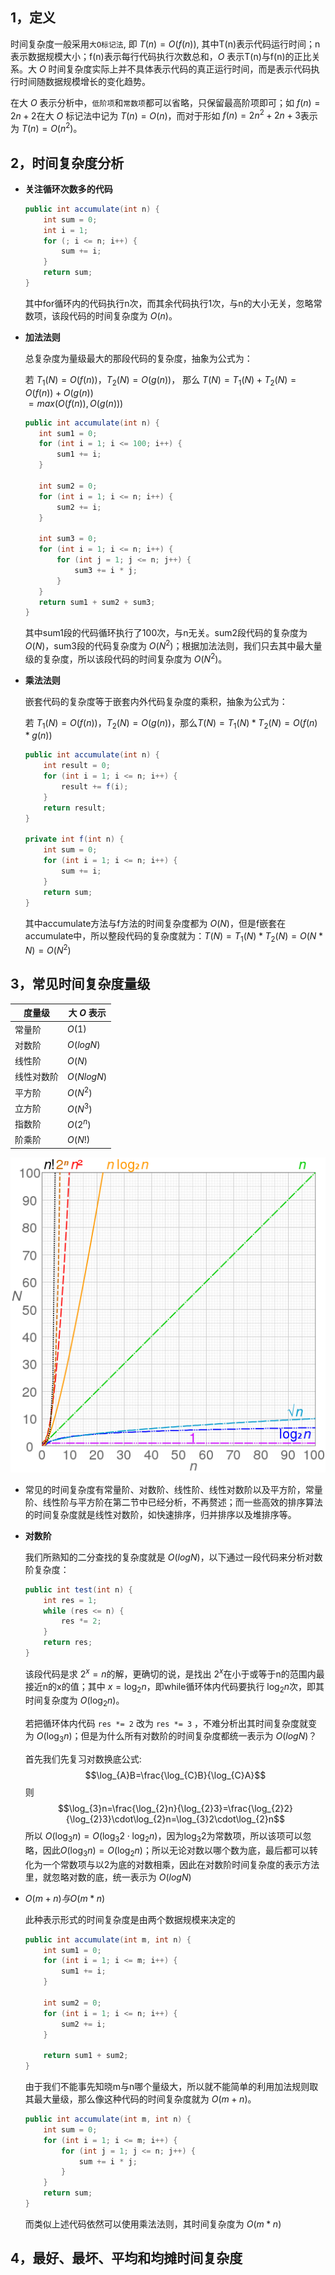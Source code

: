 ## 1，定义
时间复杂度一般采用`大O标记法`, 即 $T(n)=O(f(n))$, 其中T(n)表示代码运行时间；n表示数据规模大小；f(n)表示每行代码执行次数总和，$O$ 表示T(n)与f(n)的正比关系。大 $O$ 时间复杂度实际上并不具体表示代码的真正运行时间，而是表示代码执行时间随数据规模增长的变化趋势。

在大 $O$ 表示分析中，`低阶项`和`常数项`都可以省略，只保留最高阶项即可；如 $f(n)=2n+2$在大 $O$ 标记法中记为 $T(n)=O(n)$，而对于形如 $f(n)=2n^2 +2n+3$表示为 $T(n)=O(n^2)$。

## 2，时间复杂度分析
 * **关注循环次数多的代码**

    ```java 
    public int accumulate(int n) {
        int sum = 0;
        int i = 1;
        for (; i <= n; i++) {
            sum += i;
        }
        return sum;
    }
    ```
    其中for循环内的代码执行n次，而其余代码执行1次，与n的大小无关，忽略常数项，该段代码的时间复杂度为 $O(n)$。

* **加法法则**

     总复杂度为量级最大的那段代码的复杂度，抽象为公式为：
     
     若 $T_{1}(N)=O(f(n))$，$T_{2}(N)=O(g(n))$，
     那么
     $T(N)=T_{1}(N)+T_{2}(N)=O(f(n))+O(g(n))$  
     $=max(O(f(n)),O(g(n)))$
     
     ```java
    public int accumulate(int n) {
        int sum1 = 0;
        for (int i = 1; i <= 100; i++) {
            sum1 += i;
        }

        int sum2 = 0;
        for (int i = 1; i <= n; i++) {
            sum2 += i;
        }

        int sum3 = 0;
        for (int i = 1; i <= n; i++) {
            for (int j = 1; j <= n; j++) {
                sum3 += i * j;
            }
        }
        return sum1 + sum2 + sum3;
    }
     ```

    其中sum1段的代码循环执行了100次，与n无关。sum2段代码的复杂度为 $O(N)$，sum3段的代码复杂度为 $O(N^2)$；根据加法法则，我们只去其中最大量级的复杂度，所以该段代码的时间复杂度为 $O(N^2)$。
    
* **乘法法则**
    
    嵌套代码的复杂度等于嵌套内外代码复杂度的乘积，抽象为公式为：

    若 $T_{1}(N)=O(f(n))$，$T_{2}(N)=O(g(n))$，那么$T(N)=T_{1}(N)*T_{2}(N)=O(f(n)*g(n))$
    
    ```java
    public int accumulate(int n) {
        int result = 0;
        for (int i = 1; i <= n; i++) {
            result += f(i);
        }
        return result;
    }

    private int f(int n) {
        int sum = 0;
        for (int i = 1; i <= n; i++) {
            sum += i;
        }
        return sum;
    }
    ```
    
    其中accumulate方法与f方法的时间复杂度都为 $O(N)$，但是f嵌套在accumulate中，所以整段代码的复杂度就为：$T(N)=T_{1}(N)*T_{2}(N)=O(N * N)=O(N^2)$

## 3，常见时间复杂度量级

度量级|大 _O_ 表示
---|---
常量阶|$O(1)$
对数阶|$O(logN)$
线性阶|$O(N)$
线性对数阶|$O(NlogN)$
平方阶|$O(N^2)$
立方阶|$O(N^3)$
指数阶|$O(2^n)$
阶乘阶|$O(N!)$

![](https://github.com/qqins/Blog/raw/master/picture/20181009_1.png)

* 常见的时间复杂度有常量阶、对数阶、线性阶、线性对数阶以及平方阶，常量阶、线性阶与平方阶在第二节中已经分析，不再赘述；而一些高效的排序算法的时间复杂度就是线性对数阶，如快速排序，归并排序以及堆排序等。
* **对数阶**

    我们所熟知的二分查找的复杂度就是 $O(logN)$，以下通过一段代码来分析对数阶复杂度：
    
    ```java
    public int test(int n) {
        int res = 1;
        while (res <= n) {
            res *= 2;
        }
        return res;
    }
    ```
    该段代码是求 $2^x=n$的解，更确切的说，是找出 $2^x$在小于或等于n的范围内最接近n的x的值；其中 $x=\log_{2}n$，即while循环体内代码要执行 $\log_{2}n$次，即其时间复杂度为 $O(\log_{2}n)$。
    
    若把循环体内代码 `res *= 2` 改为 `res *= 3` ，不难分析出其时间复杂度就变为 $O(\log_{3}n)$；但是为什么所有对数阶的时间复杂度都统一表示为 $O(logN)$？
    
    首先我们先复习对数换底公式:
    $$\log_{A}B=\frac{\log_{C}B}{\log_{C}A}$$
    则
    $$\log_{3}n=\frac{\log_{2}n}{\log_{2}3}=\frac{\log_{2}2}{\log_{2}3}\cdot\log_{2}n=\log_{3}2\cdot\log_{2}n$$
    所以 $O(\log_{3}n)=O(\log_{3}2\cdot\log_{2}n)$，因为$\log_{3}2$为常数项，所以该项可以忽略，因此$O(\log_{3}n)=O(\log_{2}n)$；所以无论对数以哪个数为底，最后都可以转化为一个常数项与以2为底的对数相乘，因此在对数阶时间复杂度的表示方法里，就忽略对数的底，统一表示为 $O(log N)$

* $O(m+n)与O(m*n)$

    此种表示形式的时间复杂度是由两个数据规模来决定的
    ```java
    public int accumulate(int m, int n) {
        int sum1 = 0;
        for (int i = 1; i <= m; i++) {
            sum1 += i;
        }

        int sum2 = 0;
        for (int i = 1; i <= n; i++) {
            sum2 += i;
        }

        return sum1 + sum2;
    }
    ```
    由于我们不能事先知晓m与n哪个量级大，所以就不能简单的利用加法规则取其最大量级，那么像这种代码的时间复杂度就为 $O(m+n)$。
    
    ```java
    public int accumulate(int m, int n) {
        int sum = 0;
        for (int i = 1; i <= m; i++) {
            for (int j = 1; j <= n; j++) {
                sum += i * j;
            }
        }
        return sum;
    }
    ```
    而类似上述代码依然可以使用乘法法则，其时间复杂度为 $O(m*n)$
    
## 4，最好、最坏、平均和均摊时间复杂度